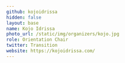 ```yaml
---
github: kojoidrissa
hidden: false
layout: base
name: Kojo Idrissa
photo_url: /static/img/organizers/kojo.jpg
role: Orientation Chair
twitter: Transition
website: https://kojoidrissa.com/
---
```

